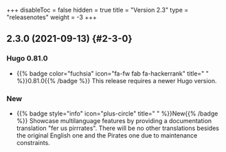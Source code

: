 +++
disableToc = false
hidden = true
title = "Version 2.3"
type = "releasenotes"
weight = -3
+++

## 2.3.0 (2021-09-13) {#2-3-0}

### Hugo 0.81.0

- {{% badge color="fuchsia" icon="fa-fw fab fa-hackerrank" title=" " %}}0.81.0{{% /badge %}} This release requires a newer Hugo version.

### New

- {{% badge style="info" icon="plus-circle" title=" " %}}New{{% /badge %}} Showcase multilanguage features by providing a documentation translation "fer us pirrrates". There will be no other translations besides the original English one and the Pirates one due to maintenance constraints.
